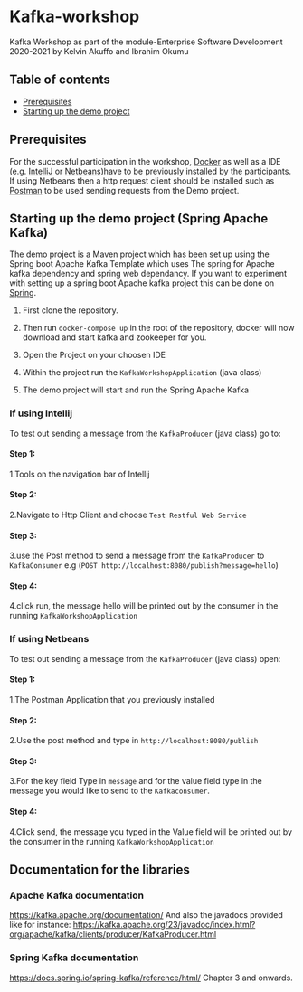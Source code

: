 # Kafka-workshop
Kafka Workshop as part of the module-Enterprise Software Development 2020-2021 by Kelvin Akuffo and Ibrahim Okumu
## Table of contents
  * [Prerequisites](#prerequisites)
  * [Starting up the demo project](#Demo)
    
  ## Prerequisites
For the successful participation in the workshop, [Docker](https://www.docker.com/get-started) as well as a IDE (e.g. [IntelliJ](https://www.jetbrains.com/idea/download/) or [Netbeans](https://netbeans.apache.org/download/index.html))have to be previously installed by the participants.
If using Netbeans then a http request client should be installed such as [Postman](https://www.postman.com/downloads/) to be used sending requests from the Demo project.
## Starting up the demo project (Spring Apache Kafka)
The demo project is a Maven project which has been set up using the Spring boot Apache Kafka Template which uses The spring for Apache kafka dependency and spring web dependancy. If you want to experiment with setting up a spring boot Apache kafka project this can be done on [Spring](http://start.spring.io/).

1. First clone the repository.

2. Then run `docker-compose up` in the root of the repository, docker will now download and start kafka and zookeeper for you.
3. Open the Project on your choosen IDE
4. Within the project run the `KafkaWorkshopApplication` (java class)
5. The demo project will start and run the Spring Apache Kafka
### If using Intellij 
To test out sending a message from the `KafkaProducer` (java class) go to:
#### Step 1:
1.Tools on the navigation bar of Intellij
#### Step 2:
2.Navigate to Http Client and choose `Test Restful Web Service`
#### Step 3:
3.use the Post method to send a message from the `KafkaProducer` to `KafkaConsumer` e.g (`POST http://localhost:8080/publish?message=hello`)
#### Step 4:
4.click run, the message hello will be printed out by the consumer in the running `KafkaWorkshopApplication`
### If using Netbeans
To test out sending a message from the `KafkaProducer` (java class) open:
#### Step 1:
1.The Postman Application that you previously installed
#### Step 2:
2.Use the post method and type in `http://localhost:8080/publish`
#### Step 3:
3.For the key field Type in `message` and for the value field type in the message you would like to send to the `Kafkaconsumer`.
#### Step 4:
4.Click send, the message you typed in the Value field will be printed out by the consumer in the running `KafkaWorkshopApplication`

## Documentation for the libraries

### Apache Kafka documentation
https://kafka.apache.org/documentation/
And also the javadocs provided like for instance: 
https://kafka.apache.org/23/javadoc/index.html?org/apache/kafka/clients/producer/KafkaProducer.html

### Spring Kafka documentation
https://docs.spring.io/spring-kafka/reference/html/ Chapter 3 and onwards.
